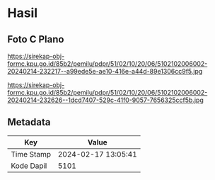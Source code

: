 # Hasil

## Foto C Plano

https://sirekap-obj-formc.kpu.go.id/85b2/pemilu/pdpr/51/02/10/20/06/5102102006002-20240214-232217--a99ede5e-ae10-416e-a44d-89e1306cc9f5.jpg

https://sirekap-obj-formc.kpu.go.id/85b2/pemilu/pdpr/51/02/10/20/06/5102102006002-20240214-232626--1dcd7407-529c-41f0-9057-7656325ccf5b.jpg


## Metadata

| Key        | Value               |
| ---------- | ------------------- |
| Time Stamp | 2024-02-17 13:05:41 |
| Kode Dapil | 5101                |



